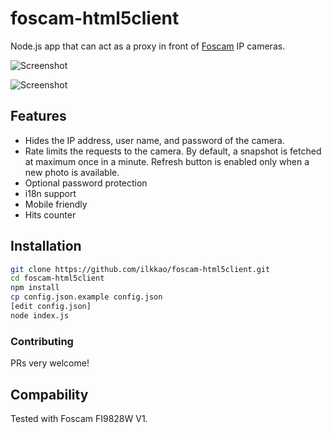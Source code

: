 # foscam-html5client

Node.js app that can act as a proxy in front of [Foscam](http://foscam.us/) IP cameras.

![Screenshot](http://i.imgur.com/fHnpddq.jpg)

![Screenshot](http://i.imgur.com/FIaHSHy.png)

## Features

- Hides the IP address, user name, and password of the camera.
- Rate limits the requests to the camera. By default, a snapshot is fetched at maximum once in a minute. Refresh button is enabled only when a new photo is available.
- Optional password protection
- i18n support
- Mobile friendly
- Hits counter

## Installation

```bash
git clone https://github.com/ilkkao/foscam-html5client.git
cd foscam-html5client
npm install
cp config.json.example config.json
[edit config.json]
node index.js
```

### Contributing

PRs very welcome!

## Compability

Tested with Foscam FI9828W V1.
